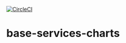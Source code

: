 [![CircleCI](https://circleci.com/gh/w3f/base-services-charts.svg?style=svg)](https://circleci.com/gh/w3f/base-services-charts)

# base-services-charts

